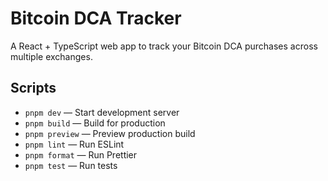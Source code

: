 # Bitcoin DCA Tracker

A React + TypeScript web app to track your Bitcoin DCA purchases across multiple exchanges.

## Scripts

- `pnpm dev` — Start development server
- `pnpm build` — Build for production
- `pnpm preview` — Preview production build
- `pnpm lint` — Run ESLint
- `pnpm format` — Run Prettier
- `pnpm test` — Run tests
